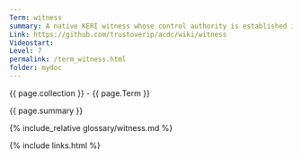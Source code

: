 ```yaml
---
Term: witness
summary: A native KERI witness whose control authority is established in a KEL
Link: https://github.com/trustoverip/acdc/wiki/witness
Videostart: 
Level: 7
permalink: /term_witness.html
folder: mydoc
---
```


{{ page.collection }} - {{ page.Term }}

   {{ page.summary }}

{% include_relative glossary/witness.md %}

 {% include links.html %} 
